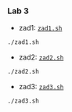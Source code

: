 ### Lab 3

* zad1: 
[ `zad1.sh`](./zad1.sh)
```bash
./zad1.sh
```

* zad2: 
[ `zad2.sh`](./zad2.sh)
```bash
./zad2.sh
```

* zad3: 
[ `zad3.sh`](./zad3.sh)
```bash
./zad3.sh
```
 

 

